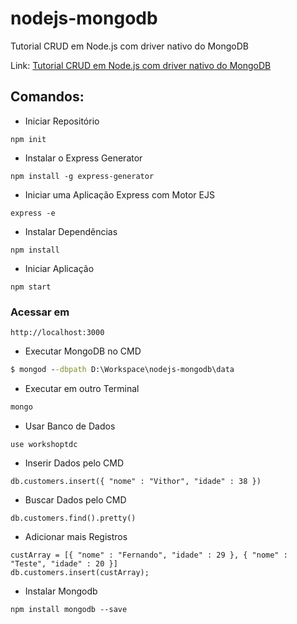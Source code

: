 # nodejs-mongodb

Tutorial CRUD em Node.js com driver nativo do MongoDB

Link: [Tutorial CRUD em Node.js com driver nativo do MongoDB](https://www.luiztools.com.br/post/tutorial-crud-em-node-js-com-driver-nativo-do-mongodb/)

## Comandos:

- Iniciar Repositório

```npm
npm init
```

- Instalar o Express Generator

```npm
npm install -g express-generator
```

- Iniciar uma Aplicação Express com Motor EJS

```npm
express -e
```

- Instalar Dependências

```npm
npm install
```

- Iniciar Aplicação

```npm
npm start
```

### Acessar em

```
http://localhost:3000
```

- Executar MongoDB no CMD

```cmd
$ mongod --dbpath D:\Workspace\nodejs-mongodb\data
```

- Executar em outro Terminal

```cmd
mongo
```

- Usar Banco de Dados

```mongo
use workshoptdc
```

- Inserir Dados pelo CMD

```mongo
db.customers.insert({ "nome" : "Vithor", "idade" : 38 })
```

- Buscar Dados pelo CMD

```mongo
db.customers.find().pretty()
```

- Adicionar mais Registros

```mongo
custArray = [{ "nome" : "Fernando", "idade" : 29 }, { "nome" : "Teste", "idade" : 20 }]
db.customers.insert(custArray);
```

- Instalar Mongodb

```npm
npm install mongodb --save
```

